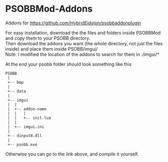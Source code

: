 # PSOBBMod-Addons
Addons for https://github.com/HybridEidolon/psobbaddonplugin

For easy installation, download the the files and folders inside PSOBBMod and copy them to your PSOBB directory.  
Then download the addons you want (the whole directory, not just the files inside) and place them inside PSOBB/imgui/  
Note: I modified the location of the addons to search for them in ./imgui/*  

At the end your psobb folder should look something like this

```
PSOBB
 |
 +-- bmp
 |
 +-- data
 |
 +-- imgui
 |  |
 |  +-- addon-name
 |  |   |
 |  |   +-- init.lua
 |  |
 |  +-- imgui.ini
 |
 +-- dinput8.dll
 |
 +-- psobb.exe
 ```

Otherwise you can go to the link above, and compile it yourself.
